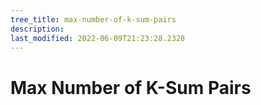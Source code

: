 ```yaml
---
tree_title: max-number-of-k-sum-pairs
description: 
last_modified: 2022-06-09T21:23:28.2328
---
```


# Max Number of K-Sum Pairs
